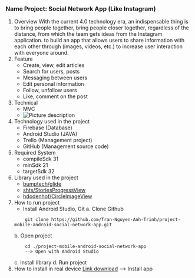 ### Name Project: Social Network App (Like Instagram)
1. Overview 
    With the current 4.0 technology era, an indispensable thing is to bring people together, bring people closer together, regardless of the distance, from which the team gets ideas from the Instagram application. to build an app that allows users to share information with each other through (images, videos, etc.) to increase user interaction with everyone around.
2. Feature
    - Create, view, edit articles
    - Search for users, posts
    - Messaging between users
    - Edit personal information
    - Follow, unfollow users
    - Like, comment on the post
3. Technical
    - MVC 
    -  ![Picture description](https://cdn.filestackcontent.com/TAqlPRYCQlMIGGEoFQqM)
4. Technology used in the project
    - Firebase (Database)
    - Android Studio (JAVA)
    - Trello (Management project)
    - GitHub (Management source code)
5. Required System
    - compileSdk 31
    - minSdk 21 
    - targetSdk 32 
6. Library used in the project
    - [bumptech/glide](https://github.com/bumptech/glide?fbclid=IwAR3zJCAv-VTsDd8DRTsxeBIohzY6EKLDZuTO7bADtsdQJ-7ZHHxdg4idaro)
    - [shts/StoriesProgressView](https://github.com/shts/StoriesProgressView?fbclid=IwAR1hPRnj3K0M8zij9D9U9YKPLMTom_ws2wCs0HkP6Ok8sWRN8yf-Pom7pqM)
    - [hdodenhof/CircleImageView](https://github.com/hdodenhof/CircleImageView?fbclid=IwAR0ivT3-FBSFs7Cc6cnslVy1pMhvMe7GVh5yUSmB3lXQgcjlzQe_hHXv2zM)
7. How to run project
    - Install Android Studio, Git
    a. Clone Github
    ```
        git clone https://github.com/Tran-Nguyen-Anh-Trinh/project-mobile-android-social-network-app.git
    ```
    b. Open project
    ```
        cd ./project-mobile-android-social-network-app
        --> Open with Android Studio
    ```
    c. Install library
    d. Run project
8. How to install in real device
    [Link download](https://firebasestorage.googleapis.com/v0/b/tinstagram-82874.appspot.com/o/App%20APK%2Fapp-debug.apk?alt=media&token=e4b42e58-d326-4729-9e7a-6366e81ca173)
    --> Install app

